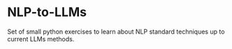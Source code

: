 # NLP-to-LLMs
Set of small python exercises to learn about NLP standard techniques up to current LLMs methods.
